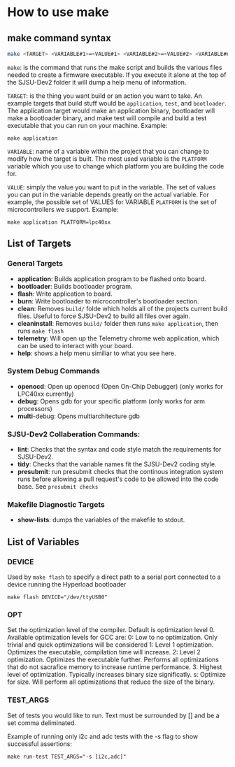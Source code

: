 # How to use make

## make command syntax

```bash
make <TARGET> <VARIABLE#1>=<VALUE#1> <VARIABLE#2>=<VALUE#2> <VARIABLE#n>=<VALUE#n>
```

`make`: is the command that runs the make script and builds the various files
needed to create a firmware executable. If you execute it alone at the top of
the SJSU-Dev2 folder it will dump a help menu of information.

`TARGET`: is the thing you want build or an action you want to take. An
example targets that build stuff would be `application`, `test`, and
`bootloader`. The application target would make an application binary,
bootloader will make a bootloader binary, and make test will compile and build
a test executable that you can run on your machine. Example:

    make application

`VARIABLE`: name of a variable within the project that you can change to
modify how the target is built. The most used variable is the `PLATFORM`
variable which you use to change which platform you are building the code for.

`VALUE`: simply the value you want to put in the variable. The set of values you
can put in the variable depends greatly on the actual variable. For example, the
possible set of VALUES for VARIABLE `PLATFORM` is the set of microcontrollers we
support. Example:

    make application PLATFORM=lpc40xx

## List of Targets

### General Targets
- **application**: Builds application program to be flashed onto board.
- **bootloader**: Builds bootloader program.
- **flash**: Write application to board.
- **burn**: Write bootloader to microcontroller's bootloader section.
- **clean**: Removes `build/` folde which holds all of the projects
  current build files. Useful to force SJSU-Dev2 to build all files over again.
- **cleaninstall**: Removes `build/` folder then runs `make application`, then
  runs `make flash`
- **telemetry**: Will open up the Telemetry chrome web application, which can be
  used to interact with your board.
- **help**: shows a help menu similiar to what you see here.

### System Debug Commands
- **openocd**: Open up openocd (Open On-Chip Debugger) (only works for LPC40xx
  currently)
- **debug**: Opens gdb for your specific platform (only works for arm
  processors)
- **multi**-debug: Opens multiarchitecture gdb

### SJSU-Dev2 Collaberation Commands:
- **lint**: Checks that the syntax and code style match the requirements for
  SJSU-Dev2.
- **tidy**: Checks that the variable names fit the SJSU-Dev2 coding style.
- **presubmit**: run presubmit checks that the continous integration system runs
             before allowing a pull request's code to be allowed into the code
             base. See `presubmit checks`


### Makefile Diagnostic Targets
- **show-lists**: dumps the variables of the makefile to stdout.

## List of Variables

### DEVICE
Used by `make flash` to specify a direct path to a serial port connected to a
device running the Hyperload bootloader

    make flash DEVICE="/dev/ttyUSB0"

### OPT
Set the optimization level of the compiler. Default is optimization level 0.
Available optimization levels for GCC are:
    0: Low to no optimization. Only trivial and quick optimizations will be
       considered
    1: Level 1 optimization. Optimizes the executable, compilation time will
       increase.
    2: Level 2 optimization. Optimizes the executable further. Performs all
       optimizations that do not sacrafice memory to increase runtime
       performance.
    3: Highest level of optimization. Typically increases binary size
       significatly.
    s: Optimize for size. Will perform all optimizations that reduce the size
       of the binary.

### TEST_ARGS
Set of tests you would like to run. Text must be surrounded by [] and be a set
comma deliminated.

Example of running only i2c and adc tests with the -s flag to show
successful assertions:

    make run-test TEST_ARGS="-s [i2c,adc]"
